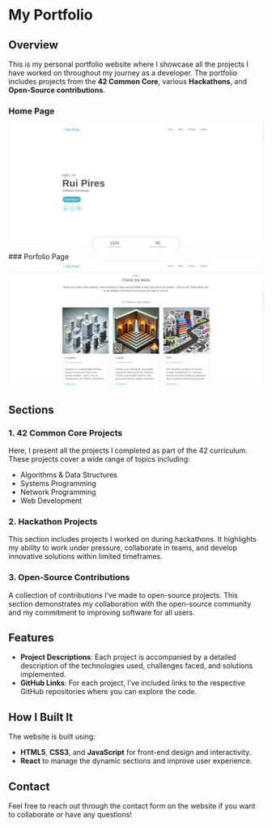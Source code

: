 # My Portfolio

## Overview

This is my personal portfolio website where I showcase all the projects I have worked on throughout my journey as a developer. The portfolio includes projects from the **42 Common Core**, various **Hackathons**, and **Open-Source contributions**.

### Home Page

<img src="https://github.com/Rui-Pedro-Pires/Portfolio/blob/main/Screenshot%20from%202024-09-25%2013-21-07.png">
### Porfolio Page

<img src="https://github.com/Rui-Pedro-Pires/Portfolio/blob/main/Screenshot%20from%202024-09-25%2013-21-14.png">

## Sections

### 1. **42 Common Core Projects**
   Here, I present all the projects I completed as part of the 42 curriculum. These projects cover a wide range of topics including:
   - Algorithms & Data Structures
   - Systems Programming
   - Network Programming
   - Web Development

### 2. **Hackathon Projects**
   This section includes projects I worked on during hackathons. It highlights my ability to work under pressure, collaborate in teams, and develop innovative solutions within limited timeframes.

### 3. **Open-Source Contributions**
   A collection of contributions I’ve made to open-source projects. This section demonstrates my collaboration with the open-source community and my commitment to improving software for all users.

## Features

- **Project Descriptions**: Each project is accompanied by a detailed description of the technologies used, challenges faced, and solutions implemented.
- **GitHub Links**: For each project, I’ve included links to the respective GitHub repositories where you can explore the code.

## How I Built It

The website is built using:
- **HTML5**, **CSS3**, and **JavaScript** for front-end design and interactivity.
- **React** to manage the dynamic sections and improve user experience.

## Contact

Feel free to reach out through the contact form on the website if you want to collaborate or have any questions!
